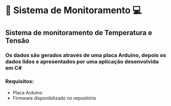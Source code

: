 # 📡 Sistema de Monitoramento 💻

## Sistema de monitoramento de Temperatura e Tensão

### Os dados são gerados através de uma placa Arduino, depois os dados lidos e apresentados por uma aplicação desenvolvida em C#

### Requisitos:
- Placa Arduino
- Firmware disponibilizado no repositório
